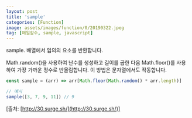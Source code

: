 ```yaml
---
layout: post
title: 'sample'
categories: [Function]
image: assets/images/function/0/20190322.jpeg
tag: [매일함수, sample, javascript]
---
```


sample. 배열에서 임의의 요소를 반환합니다.

Math.random()을 사용하여 난수를 생성하고 길이를 곱한 다음 Math.floor()를 사용하여 가장 가까운 정수로 반올림합니다. 이 방법은 문자열에서도 작동합니다.

```javascript
const sample = (arr) => arr[Math.floor(Math.random() * arr.length)]

// 예시
sample([3, 7, 9, 11]) // 9
```

[출처: [http://30.surge.sh/](http://30.surge.sh/)]
